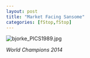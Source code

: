 ```yaml
---
layout: post
title: "Market Facing Sansome"
categories: [fStop,fStop]
---
```

<img alt="bjorke_PICS1989.jpg" src="http://www.botzilla.com/blog/archives/pix2014/bjorke_PICS1989.jpg" class="img-responsive" border="0" />

<i>World Champions 2014</i>

<!--more-->

